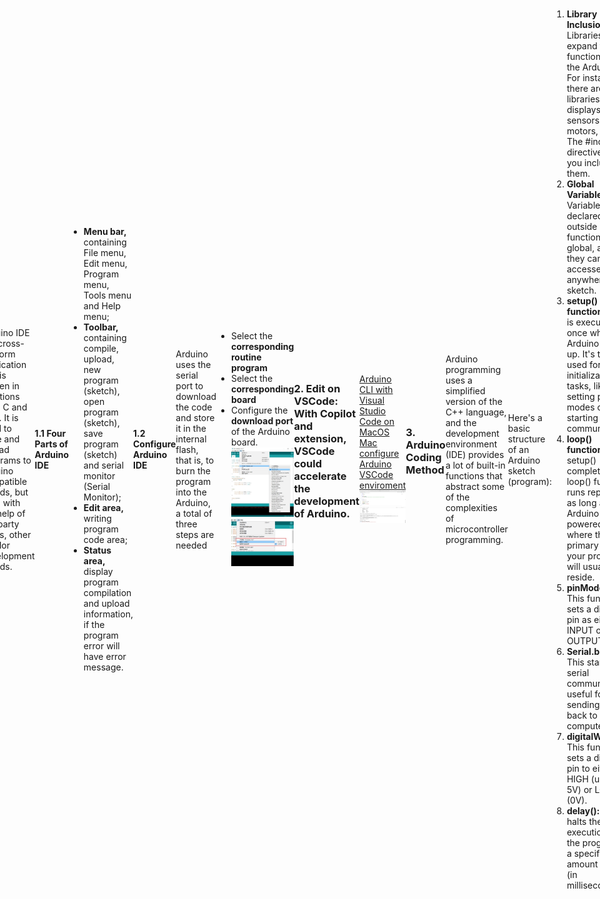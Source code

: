 <style>
    .custom-title {
        font-family: "Arial", sans-serif;
        font-size: 2.5em;
        text-align: center;
        padding: 10px 0;
        color: #EFEFEF;
        border-bottom: 3px solid #FF6347;
        margin-bottom: 20px;
    }
     h1 {
            font-size: 2em;
            display: flex;
            align-items: center;
        }

        .heading-icon {
            margin-right: 0.5em; /* Adds some space between the icon and the text */
            width: 32px; /* You can adjust this based on the desired size of your icon */
            height: 32px;
        }
        .heading-icon2 {
            margin-right: 0.5em; /* Adds some space between the icon and the text */
            width: 32px; /* You can adjust this based on the desired size of your icon */
            height: 24px;
        }
    body {
            height: 100vh;
            display: flex;
            justify-content: center;
            align-items: center;
        }

        /* 设置iframe的大小 */
        iframe {
            width: 80%;  /* 设置为页面宽度的80% */
            height: 400px; 
        }
</style>

<div class="custom-title">Arduino</div>

<h1>
        <img src="https://github.com/NexMaker-Fab/2023zjudemini-hi1/blob/main/_media/pro4_Arduino/open_source.png?raw=true" alt="Open Source Icon" class="heading-icon">
        Open Source
    </h1>

## What is Open Source？
The term open source refers to something people can modify and share because its design is publicly accessible.

## What is open source software?
Open source software is software with source code that anyone can inspect, modify, and enhance.

## Open Source Hardware
"Open hardware," or "open source hardware," refers to the design specifications of a physical object which are licensed in such a way that said object can be **studied, modified, created, and distributed by anyone**.<br>
"Open hardware" is **a** **set of design principles and legal practices, not a specific type of object.** The term can therefore refer to any number of objects—like automobiles, chairs, computers, robots, or even houses.<br>

Like open source software, the "source code" for open hardware—schematics, blueprints, logic designs, Computer Aided Design (CAD) drawings or files, etc.—i**s available for modification or enhancement by anyone under permissive licenses.** Users with access to the tools that can read and manipulate these source files can update and improve the code that underlies the physical device. They can add features or fix bugs in the software. They can even modify the physical design of the object itself and, if they wish, proceed to share such modifications.<br>
Open hardware's source code should be **readily accessible,** and its components are preferably easy for anyone to obtain. Essentially, open hardware eliminates common roadblocks to the design and manufacture of physical goods; it provides as many people as possible the ability to construct, remix, and share their knowledge of hardware design and function.

## What is License?
Open source licenses are licenses that allow software to be freely used, modified, and shared. These licenses are designed to ensure that software remains open and can be freely distributed and modified, while also providing contributors with protection and acknowledgment for their work.[license review process](https://opensource.org/licenses/review-process/).

1. **Permissive Licenses**: These are licenses that have minimal requirements on how the software can be modified or distributed.
    - **[MIT License](https://opensource.org/license/mit/)**: A short and simple permissive license with conditions only requiring preservation of copyright and license notices.
    - **[Apache License 2.0](https://www.apache.org/licenses/LICENSE-2.0)**: Permits almost any use of the software but also provides an express grant of patent rights from contributors to users.
    - **[BSD Licenses](https://opensource.org/license/bsd-3-clause/)**: There are different variations (e.g., 2-Clause, 3-Clause), but generally they are permissive licenses with conditions on how the software's origin must be acknowledged.
2. **Copyleft Licenses**: These licenses allow derivative works but require those works to be licensed under the same terms as the original. This ensures that modifications and improvements are also kept open source.
    - **[GNU General Public License (GPL)](https://www.gnu.org/licenses/gpl-3.0.html)**: There are different versions (e.g., GPLv2, GPLv3), but in general, GPL ensures that any derived works are also open source under the GPL. GPLv3 added provisions related to patents and tivoization.
    - **[GNU Lesser General Public License (LGPL)](https://www.gnu.org/licenses/lgpl-3.0.en.html)**: This is like the GPL, but with some exceptions that allow it to be used in proprietary software under specific conditions.
    - **[Mozilla Public License 2.0 (MPL 2.0)](https://www.gnu.org/licenses/lgpl-3.0.en.html)**: A file-level copyleft license, meaning only the files that are modified need to be shared under the same license.

### Know More about Liscence
1.  [What is the MIT License?](https://snyk.io/learn/what-is-mit-license/)
2.  [What is GNU General Public License (GNU GPL or GPL)?](https://www.techtarget.com/searchdatacenter/definition/GNU-General-Public-License-GNU-GPL-or-simply-GPL)
3.  [What is the BSD License? Top 10 questions answered](https://snyk.io/learn/what-is-bsd-license/)
4. [Apache License 2.0 Explained](https://snyk.io/learn/apache-license/)
5. [GNU General Public License: GPLv3 explained](https://snyk.io/learn/what-is-gpl-license-gplv3-explained/)
### Refernce
1. [What is open source?](https://opensource.com/resources/what-open-source)
2. [What is open hardware? ](https://opensource.com/resources/what-open-hardware)

### Our Focusing Open Source Project

**OpenPose** has represented the first real-time multi-person system to jointly detect human body, hand, facial, and foot keypoints (in total 135 keypoints) on single images.
[Open Pose](https://github.com/CMU-Perceptual-Computing-Lab/openpose)

#### Why we choose OpenPose?(Keypoint we need)
- 2D real-time multi-person keypoint detection
- 3D real-time single-person keypoint detection:
- Calibration toolbox
- Single-person tracking for further speedup or visual smoothing.<br>
  
We would do a project aiming to detect the keypoints of human body and correct the posture of human body. Openpose is a good choice for us to do this project.

---

<h1>
        <img src="https://github.com/NexMaker-Fab/2023zjudemini-hi1/blob/main/_media/pro4_Arduino/arduino.png?raw=true" alt="Arduino Icon Icon" class="heading-icon2">
        Arduino
    </h1>

## What is Arduino?
Open-source electronic prototyping platform enabling users to create interactive electronic objects.
![Alt text](../_media/pro4_Arduino/arduino_board.jpg)
## How to develop Arduino?
### 1. **Arduino IDE**: 
Arduino IDE is a cross-platform application that is written in functions from C and C++. It is used to write and upload programs to Arduino compatible boards, but also, with the help of 3rd party cores, other vendor development boards.
   #### 1.1 Four Parts of Arduino IDE
   ![Alt text](../_media/pro4_Arduino/arduino_ide.jpg)
   - **Menu bar,** containing File menu, Edit menu, Program menu, Tools menu and Help menu;
   - **Toolbar,** containing compile, upload, new program (sketch), open program (sketch), save program (sketch) and serial monitor (Serial Monitor);
   - **Edit area,** writing program code area;
   - **Status area,** display program compilation and upload information, if the program error will have error message.
  
#### 1.2 Configure Arduino IDE
Arduino uses the serial port to download the code and store it in the internal flash, that is, to burn the program into the Arduino, a total of three steps are needed
 - Select the **corresponding routine program**
 - Select the **corresponding board**
 - Configure the **download port** of the Arduino board.
![Alt text](../_media/pro4_Arduino/arduino_connect.jpg)
![Alt text](../_media/pro4_Arduino/arduino_connect1.jpg)
  

### 2. **Edit on VSCode**: With Copilot and extension, VSCode could accelerate the development of Arduino.<br>
[Arduino CLI with Visual Studio Code on MacOS](https://medium.com/@thomas.kilmar/arduino-cli-with-visual-studio-code-on-macos-d2ad32ff0276)<br>
[Mac configure Arduino VSCode enviroment](https://blog.csdn.net/a71468293a/article/details/117151920)
![](../media/pro4_Arduino/../../_media/pro4_Arduino/arduino_connect2.png)


### 3. Arduino Coding Method
Arduino programming uses a simplified version of the C++ language, and the development environment (IDE) provides a lot of built-in functions that abstract some of the complexities of microcontroller programming.

Here's a basic structure of an Arduino sketch (program):
```Arduino
// Global variable and library declarations
#include <LibraryName.h>  // Include any necessary libraries here

int someVariable = 0;

// Setup function: Runs once when the Arduino is powered on or reset
void setup() {
  pinMode(LED_BUILTIN, OUTPUT);  // Set the built-in LED as an output
  Serial.begin(9600);            // Initialize serial communication at 9600 bps
}

// Loop function: Runs repeatedly after the setup() function completes
void loop() {
  digitalWrite(LED_BUILTIN, HIGH);   // Turn on the LED
  delay(1000);                       // Wait for 1000 milliseconds (1 second)
  digitalWrite(LED_BUILTIN, LOW);    // Turn off the LED
  delay(1000);                       // Wait for another second
}

```
1. **Library Inclusion:** Libraries expand the functionality of the Arduino. For instance, there are libraries for displays, sensors, motors, etc. The #include directive lets you include them.
2. **Global Variables:** Variables declared outside of functions are global, and they can be accessed anywhere in the sketch.
3. **setup() function:** This is executed once when the Arduino starts up. It's typically used for initialization tasks, like setting pin modes or starting serial communication.
4. **loop() function:** After setup() completes, the loop() function runs repeatedly as long as the Arduino is powered. It's where the primary logic of your program will usually reside.
5. **pinMode():** This function sets a digital pin as either INPUT or OUTPUT.
6. **Serial.begin():** This starts serial communication, useful for sending data back to your computer.
7. **digitalWrite():** This function sets a digital pin to either HIGH (usually 5V) or LOW (0V).
8. **delay():** This halts the execution of the program for a specified amount of time (in milliseconds).

Know more about Arduino programming, please refer to [Arduino Programming Turioals](https://www.arduino.cc/en/Tutorial/HomePage).
### Run water light program
Produce a visual effect where LED1 (connected to pin 2) will light up first, then turn off, followed by LED2 (pin 3) lighting up and turning off, and then LED3 (pin 4) lighting up and turning off. This **sequence will repeat in a loop**, giving the appearance of a light "running" from LED1 to LED3.
![Alt text](../_media/pro4_Arduino/connect_drawing.jpg)
```Arduino
int base=2;     // Starting pin number for the LED sequence
int count=3;    // Number of LEDs (or pins) involved in the sequence

void setup()
{
    // Initialize pins as OUTPUT for controlling LEDs
    for(int i=base; i<base+count; i++)
    {
        pinMode(i, OUTPUT);
    }
}

void loop()
{
    // Cycle through each LED
    for(int i=base; i<base+count; i++)
    {
        digitalWrite(i, HIGH);   // Turn ON the LED connected to pin 'i'
        delay(500);              // Wait for 0.5 seconds
        digitalWrite(i, LOW);    // Turn OFF the LED connected to pin 'i'
        delay(500);              // Wait for 0.5 seconds before moving to the next LED
    }
}

```

![Alt text](../_media/pro4_Arduino/running_water.gif)

## Comparison Open Source Projects similar to Our Final Project
**Human Posture Recognition and Analysis System**
![Alt text](../_media/pro4_Arduino/similar_pro.png)

**Product Description:** Through AI artificial intelligence and video image acquisition and analysis technology, the system utilizes the human skeletal key point model to identify and evaluate human posture, identify and record abnormalities in students' posture such as cervical vertebrae health, spinal health, pelvic health, etc., so as to provide students with a comprehensive digital portrait of their physical fitness and health.

**Product features:** The system can perform real-time physical health analysis and support the instant presentation of students' physical health analysis reports. At the same time, the system integrates the human body morphology analysis system, which can carry out instant analysis of body shape and posture. It provides students with a complete management system for athletic ability and physical health.

### Similarities with our work:
1 Same use of human body recognition technology
2 Also focuses on human health

### Pros:
1 The product recognizes a person's overall posture and can produce a more complete health assessment program
2 Project is already developed and in production, product ecosystem is more robust

### Disadvantages:
1 The product has high space requirements and needs to be built on a professional site to be used
2 The sensitivity of human posture recognition is low, and real-time recognition is not possible.
3 Large-scale equipment is not easy to carry and maintain, which increases maintenance costs and is not conducive to green and sustainable development.

# Using Raspberry Pi to detect human posture
We use Python and openCV to detect human posture. The following is the process of using Raspberry Pi to detect human posture.We impelete face tracking using a camera attached to a Raspberry Pi, when the face is detected, the camera will track the face and if the center of the face is not in the center of the camera, the camera will  move the servo motor.
## What is Raspberry Pi?
Raspberry Pi is the name of a series of single-board computers made by the Raspberry Pi Foundation, a UK charity that aims to educate people in computing and create easier access to computing education.
![Alt text](../_media/pro4_Arduino/rasperberry.png)

[Raspberry Pi vs Arduino](https://realpython.com/python-raspberry-pi/#raspberry-pi-vs-arduino)

## Set up Raspberry Pi
1. **[Prepare the SD Card](https://projects.raspberrypi.org/en/projects/raspberry-pi-setting-up/2)**:Download the Raspberry Pi OS (formerly known as Raspbian) or any other compatible operating system from the official Raspberry Pi website.
2. **Insert the SD Card**: Begin by inserting your preloaded SD card into your Raspberry Pi.
3. **Connect to a Display**: Connect your Raspberry Pi to a monitor or TV using an HDMI cable.
4. **Power Up**: Connect the power supply to your Raspberry Pi to turn it on.
5. **Access the Raspberry Pi Configuration Tool**: Once the Raspberry Pi boots up, open the terminal and access the Raspberry Pi Configuration Tool by typing **`sudo raspi-config`**.
6. **Navigate to Network Options**: In the configuration tool, navigate to the 'Network Options' menu.
7. **[Set Up WiFi](https://raspberrytips.com/raspberry-pi-wifi-setup/)**: Choose the 'Wi-Fi' option and enter the relevant details like your country, WiFi network name (SSID), and password.
8. **Enable SSH (Optional)**: For remote access, you can enable SSH from the 'Interfacing Options' in the configuration tool.
9. **Finish and Reboot**: After setting up your WiFi details, exit the configuration tool and choose to reboot your Raspberry Pi.
10. **Check Connectivity**: Once your Raspberry Pi restarts, you can check if it's connected to WiFi by looking at the network icon on the desktop or by using the command **`ifconfig`** in the terminal to see your network status.

##  Set up Python  and Opencv Environment in Rasperberry Pi
The project is based on the Python language, so we need to install the Python environment in the Raspberry Pi. Besides, we need to install the opencv library in the Raspberry Pi. The following is the installation process of the opencv library and Python environment in the Raspberry Pi.
```bash
sudo apt update
sudo apt upgrade
sudo apt install python3
sudo apt install python3-pip
pip install python-opencv
```

## Python-Opencv code 
1. **Servo Motor Control**: It initializes a **`PCA9685`** object and defines a function **`set_servo_angle`** to control the angle of a servo motor connected to a specific channel of the PCA9685 module.
2. **Face and Eye Detection Setup**: It loads Haar cascade classifiers for detecting faces and eyes from OpenCV.
3. **Camera Initialization**: It initializes a camera feed and sets the frame dimensions.
4. **Target Coordinates**: Sets target coordinates **`TARGET_X`** and **`TARGET_Y`** for a tracking mechanism.
5. **GPIO Setup**: Configures Raspberry Pi's GPIO settings.
6. **Face Detection and Center Calculation**: The function **`get_center`** processes each camera frame to detect faces and calculates the center of the largest face detected. The detected face is highlighted with a rectangle, and its center is marked.

[Face Detection Code](face_detection.py)

```Python
    import numpy as np
    import cv2
    import os
    import time  
    import RPi.GPIO as GPIO
    import Adafruit_PCA9685
    import threading
    servo_pwm = Adafruit_PCA9685.PCA9685()
    def set_servo_angle(channel,angle):
        angle=4096*((angle*11)+500)/20000
        servo_pwm.set_pwm(channel,0,int(angle))
    set_servo_angle(3,90) 
    face_cascade = cv2.CascadeClassifier('haarcascade_frontalface_default.xml')
    eye_cascade = cv2.CascadeClassifier('haarcascade_eye.xml')
    cap = cv2.VideoCapture(0)
    cap.set(cv2.CAP_PROP_FRAME_WIDTH,800)
    cap.set(cv2.CAP_PROP_FRAME_HEIGHT,500)
    TARGET_X = 400
    TARGET_Y = 250
    GPIO.setwarnings(False)
    GPIO.setmode(GPIO.BCM)

    def get_center(frame):
        gray = cv2.cvtColor(frame, cv2.COLOR_BGR2GRAY)
        face_cascade = cv2.CascadeClassifier("haarcascade_frontalface_default.xml")
        faces = face_cascade.detectMultiScale(gray, scaleFactor=1.2, minNeighbors=5, minSize=(30, 30))
        if len(faces) > 0:
            max_area = 0
            max_face = faces[0]
            for face in faces:
                (x, y, w, h) = face
                area = w * h
                if area > max_area:
                    max_area = area
                    max_face = face
            (x, y, w, h) = max_face
            center_x = x + w // 2
            center_y = y + h // 2
            cv2.rectangle(frame, (x, y), (x+w, y+h), (0, 255, 0), 2)
            cv2.circle(frame, (center_x, center_y), 5, (0, 0, 255), -1)
            return (center_x, center_y)
        else:
            return None
        
    def get_center_threaded(frame, result):   
        center = get_center(frame)
        result['center'] = center
        #print('true')

    try:
        while True:
            ret, frame = cap.read()
            frame = cv2.flip(frame, 180)
            if not ret:
                break
            center = get_center(frame)
            # 创建一个字典来存储线程结果
            center_result = {}
            # 启动线程来执行get_center函数
            threading.Thread(target=get_center_threaded, args=(frame, center_result)).start()

            cv2.imshow('frame', frame)
            #if 'center' in center_result:
                #center = center_result['center']
            if center is not None:
                (x, y) = center
                x_diff = x - TARGET_X
                y_diff = y - TARGET_Y
                print('x_diff')
                if abs(x_diff) > 100:
                    set_servo_angle(3,0)
                    #time.sleep(3)
                        
                else :
                    set_servo_angle(3,90)
                    
            else:
                set_servo_angle(3,90)           
            
            if cv2.waitKey(1) & 0xFF == ord('q'):
                break
    finally:
        GPIO.cleanup()
        cap.release()
        cv2.destroyAllWindows()                 
```
